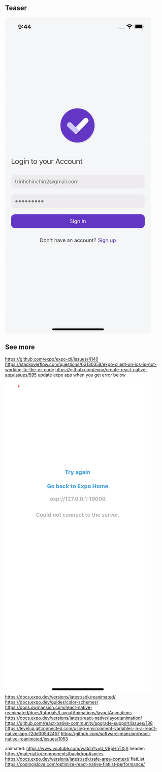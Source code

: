 ## Teaser

![alt text](./src/assets/teaser.gif)

## See more

https://github.com/expo/expo-cli/issues/4140
https://stackoverflow.com/questions/63130358/expo-client-on-ios-is-not-working-to-the-qr-code
https://github.com/expo/create-react-native-app/issues/595
update expo app when you get error below
![alt text](./src/assets/error.jpeg)
https://docs.expo.dev/versions/latest/sdk/reanimated/
https://docs.expo.dev/guides/color-schemes/
https://docs.swmansion.com/react-native-reanimated/docs/tutorials/LayoutAnimations/layoutAnimations
https://docs.expo.dev/versions/latest/react-native/layoutanimation/
https://github.com/react-native-community/upgrade-support/issues/138
https://levelup.gitconnected.com/using-environment-variables-in-a-react-native-app-f2dd005d2457
https://github.com/software-mansion/react-native-reanimated/issues/1053

animated:
https://www.youtube.com/watch?v=U_V9pHnTXjA
header:
https://material.io/components/backdrop#specs
https://docs.expo.dev/versions/latest/sdk/safe-area-context/
flatList
https://codingislove.com/optimize-react-native-flatlist-performance/

